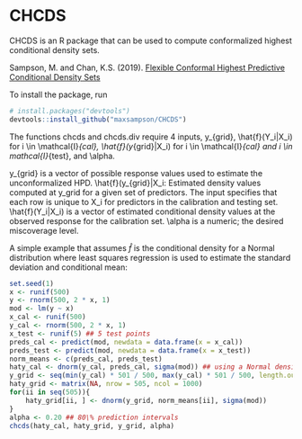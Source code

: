 # CHCDS
CHCDS is an R package that can be used to compute conformalized highest conditional density sets.

Sampson, M. and Chan, K.S. (2019). [Flexible Conformal Highest Predictive Conditional Density Sets](https://arxiv.org/abs/2406.18052)

To install the package, run

```R
# install.packages("devtools")
devtools::install_github("maxsampson/CHCDS")
```

The functions chcds and chcds.div require 4 inputs, y_{grid}, \hat{f}(Y_i|X_i) for i \in \mathcal{I}_{cal}, \hat{f}(y_{grid}|X_i) for i \in \mathcal{I}_{cal} and i \in mathcal{I}_{test}, and \alpha.

y_{grid} is a vector of possible response values used to estimate the unconformalized HPD.
\hat{f}(y_{grid}|X_i: Estimated density values computed at y_grid for a given set of predictors. The input specifies that each row is unique to X_i for predictors in the calibration and testing set. 
\hat{f}(Y_i|X_i) is a vector of estimated conditional density values at the observed response for the calibration set.
\alpha is a numeric; the desired miscoverage level.

A simple example that assumes $\hat{f}$ is the conditional density for a Normal distribution where least squares regression is used to estimate the standard deviation and conditional mean:

```R
set.seed(1)
x <- runif(500)
y <- rnorm(500, 2 * x, 1)
mod <- lm(y ~ x)
x_cal <- runif(500)
y_cal <- rnorm(500, 2 * x, 1)
x_test <- runif(5) ## 5 test points
preds_cal <- predict(mod, newdata = data.frame(x = x_cal))
preds_test <- predict(mod, newdata = data.frame(x = x_test))
norm_means <- c(preds_cal, preds_test)
haty_cal <- dnorm(y_cal, preds_cal, sigma(mod)) ## using a Normal density
y_grid <- seq(min(y_cal) * 501 / 500, max(y_cal) * 501 / 500, length.out = 1000)
haty_grid <- matrix(NA, nrow = 505, ncol = 1000)
for(ii in seq(505)){
    haty_grid[ii, ] <- dnorm(y_grid, norm_means[ii], sigma(mod))
}
alpha <- 0.20 ## 80\% prediction intervals
chcds(haty_cal, haty_grid, y_grid, alpha)
```
